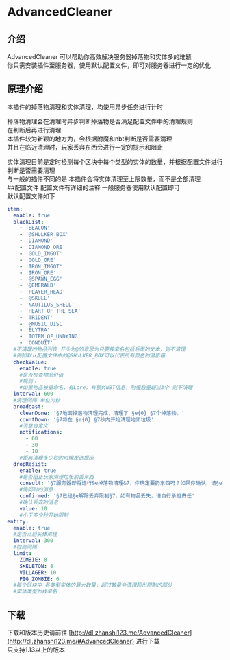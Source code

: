 # AdvancedCleaner

## 介绍
AdvancedCleaner 可以帮助你高效解决服务器掉落物和实体多的难题    
你只需安装插件至服务器，使用默认配置文件，即可对服务器进行一定的优化  
## 原理介绍
本插件的掉落物清理和实体清理，均使用异步任务进行计时
  
掉落物清理会在清理时异步判断掉落物是否满足配置文件中的清理规则  
在判断后再进行清理  
本插件较为新颖的地方为，会根据附魔和nbt判断是否需要清理  
并且在临近清理时，玩家丢弃东西会进行一定的提示和阻止  

实体清理目前是定时检测每个区块中每个类型的实体的数量，并根据配置文件进行判断是否需要清理  
与一般的插件不同的是 本插件会将实体清理至上限数量，而不是全部清理  
##配置文件
配置文件有详细的注释 一般服务器使用默认配置即可  
默认配置文件如下  
````yaml
item:
  enable: true
  blackList:
    - 'BEACON'
    - '@SHULKER_BOX'
    - 'DIAMOND'
    - 'DIAMOND_ORE'
    - 'GOLD_INGOT'
    - 'GOLD_ORE'
    - 'IRON_INGOT'
    - 'IRON_ORE'
    - '@SPAWN_EGG'
    - '@EMERALD'
    - 'PLAYER_HEAD'
    - '@SKULL'
    - 'NAUTILUS_SHELL'
    - 'HEART_OF_THE_SEA'
    - 'TRIDENT'
    - '@MUSIC_DISC'
    - 'ELYTRA'
    - 'TOTEM_OF_UNDYING'
    - 'CONDUIT'
  #不清理的物品列表 开头为@的意思为只要枚举名包括后面的文本，则不清理
  #例如默认配置文件中的@SHULKER_BOX可以代表所有颜色的潜影箱
  checkValue:
    enable: true
    #是否检查物品价值
    #规则：
    #如果物品被重命名，有Lore，有额外NBT信息，附魔数量超过3个 则不清理
  interval: 600
  #清理间隔 单位为秒
  broadcast:
    cleanDone: '§7地面掉落物清理完成，清理了 §e{0} §7个掉落物。'
    countDown: '§7将在 §e{0} §7秒内开始清理地面垃圾'
    #消息自定义
    notifications:
      - 60
      - 30
      - 10
    #距离清理多少秒的时候发送提示
  dropResist:
    enable: true
    #是否阻止玩家清理垃圾前丢东西
    consult: '§7服务器即将进行&e掉落物清理&7，你确定要扔东西吗？如果你确认，请§e再次丢弃§7，并且下次丢弃时不再显示该提示'
    #询问时的消息
    confirmed: '§7已经§e解除丢弃限制§7，如有物品丢失，请自行承担责任'
    #确认丢弃的消息
    value: 10
    #小于多少秒开始限制
entity:
  enable: true
  #是否开启实体清理
  interval: 300
  #检测间隔
  limit:
    ZOMBIE: 8
    SKELETON: 8
    VILLAGER: 10
    PIG_ZOMBIE: 6
  #每个区块中 各类型实体的最大数量，超过数量会清理超出限制的部分
  #实体类型为枚举名
````
## 下载
下载和版本历史请前往 [http://dl.zhanshi123.me/AdvancedCleaner](http://dl.zhanshi123.me/#AdvancedCleaner) 进行下载  
只支持1.13以上的版本